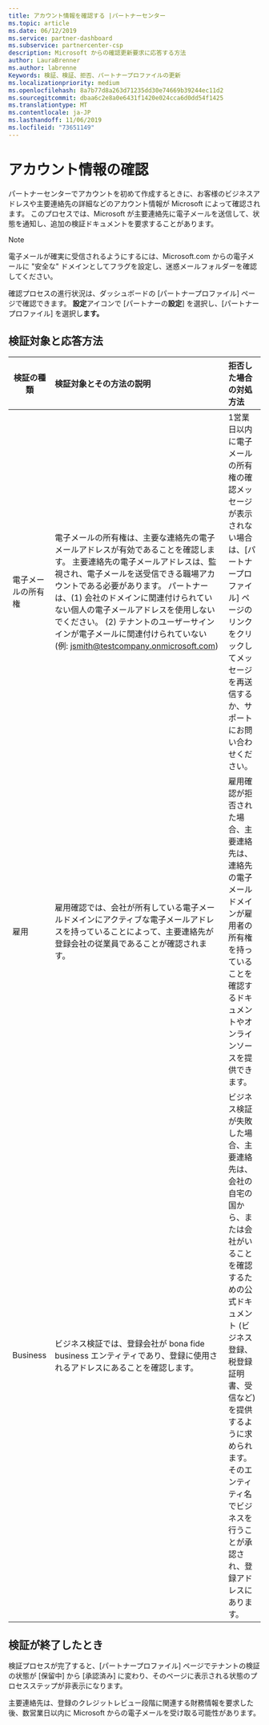 ```yaml
---
title: アカウント情報を確認する |パートナーセンター
ms.topic: article
ms.date: 06/12/2019
ms.service: partner-dashboard
ms.subservice: partnercenter-csp
description: Microsoft からの確認更新要求に応答する方法
author: LauraBrenner
ms.author: labrenne
Keywords: 検証、検証、拒否、パートナープロファイルの更新
ms.localizationpriority: medium
ms.openlocfilehash: 8a7b77d8a263d71235dd30e74669b39244ec11d2
ms.sourcegitcommit: dbaa6c2e8a0e6431f1420e024cca6d0dd54f1425
ms.translationtype: MT
ms.contentlocale: ja-JP
ms.lasthandoff: 11/06/2019
ms.locfileid: "73651149"
---
```

# <a name="verify-your-account-information"></a>アカウント情報の確認

パートナーセンターでアカウントを初めて作成するときに、お客様のビジネスアドレスや主要連絡先の詳細などのアカウント情報が Microsoft によって確認されます。 このプロセスでは、Microsoft が主要連絡先に電子メールを送信して、状態を通知し、追加の検証ドキュメントを要求することがあります。 

>[!Note]
>電子メールが確実に受信されるようにするには、Microsoft.com からの電子メールに "安全な" ドメインとしてフラグを設定し、迷惑メールフォルダーを確認してください。

確認プロセスの進行状況は、ダッシュボードの [パートナープロファイル] ページで確認できます。 **設定**アイコンで [パートナーの**設定**] を選択し、[パートナープロファイル] を選択し**ます。**

## <a name="what-is-verified-and-how-to-respond"></a>検証対象と応答方法

|**検証の種類**   |**検証対象とその方法の説明**   |**拒否した場合の対処方法**   |
|----------------------------|:-----------------------------------|:--------------------------------------|
|電子メールの所有権   |電子メールの所有権は、主要な連絡先の電子メールアドレスが有効であることを確認します。  主要連絡先の電子メールアドレスは、監視され、電子メールを送受信できる職場アカウントである必要があります。  パートナーは、(1) 会社のドメインに関連付けられていない個人の電子メールアドレスを使用しないでください。 (2) テナントのユーザーサインインが電子メールに関連付けられていない (例: jsmith@testcompany.onmicrosoft.com)   |1営業日以内に電子メールの所有権の確認メッセージが表示されない場合は、[パートナープロファイル] ページのリンクをクリックしてメッセージを再送信するか、サポートにお問い合わせください。|
|雇用 |雇用確認では、会社が所有している電子メールドメインにアクティブな電子メールアドレスを持っていることによって、主要連絡先が登録会社の従業員であることが確認されます。|雇用確認が拒否された場合、主要連絡先は、連絡先の電子メールドメインが雇用者の所有権を持っていることを確認するドキュメントやオンラインソースを提供できます。|
|Business   |ビジネス検証では、登録会社が bona fide business エンティティであり、登録に使用されるアドレスにあることを確認します。|ビジネス検証が失敗した場合、主要連絡先は、会社の自宅の国から、または会社がいることを確認するための公式ドキュメント (ビジネス登録、税登録証明書、受信など) を提供するように求められます。そのエンティティ名でビジネスを行うことが承認され、登録アドレスにあります。|

## <a name="when-verification-concludes"></a>検証が終了したとき

検証プロセスが完了すると、[パートナープロファイル] ページでテナントの検証の状態が [保留中] から [承認済み] に変わり、そのページに表示される状態のプロセスステップが非表示になります。

主要連絡先は、登録のクレジットレビュー段階に関連する財務情報を要求した後、数営業日以内に Microsoft からの電子メールを受け取る可能性があります。